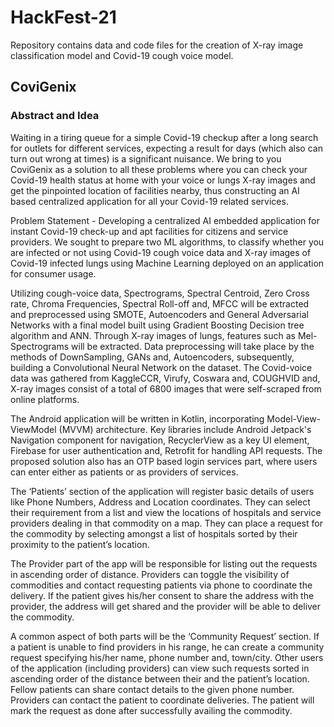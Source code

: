 # HackFest-21
Repository contains data and code files for the creation of X-ray image classification model and Covid-19 cough voice model.

## CoviGenix

### Abstract and Idea 

Waiting in a tiring queue for a simple Covid-19 checkup after a long search for outlets for different services, expecting a result for days (which also can turn out wrong at times) is a significant nuisance. We bring to you CoviGenix as a solution to all these problems where you can check your Covid-19 health status at home with your voice or lungs X-ray images and get the pinpointed location of facilities nearby, thus constructing an AI based centralized application for all your Covid-19 related services.

Problem Statement - Developing a centralized AI embedded application for instant Covid-19 check-up and apt facilities for citizens and service providers. We sought to prepare two ML algorithms, to classify whether you are infected or not using Covid-19 cough voice data and X-ray images of Covid-19 infected lungs using Machine Learning deployed on an application for consumer usage.

Utilizing cough-voice data, Spectrograms, Spectral Centroid, Zero Cross rate, Chroma Frequencies, Spectral Roll-off and, MFCC will be extracted and preprocessed using SMOTE, Autoencoders and General Adversarial Networks with a final model built using Gradient Boosting Decision tree algorithm and ANN. Through X-ray images of lungs, features such as Mel-Spectrograms will be extracted. Data preprocessing will take place by the methods of DownSampling, GANs and, Autoencoders, subsequently, building a Convolutional Neural Network on the dataset. The Covid-voice data was gathered from KaggleCCR, Virufy, Coswara and, COUGHVID and, X-ray images consist of a total of 6800 images that were self-scraped from online platforms. 

The Android application will be written in Kotlin, incorporating Model-View-ViewModel (MVVM) architecture. Key libraries include Android Jetpack's Navigation component for navigation, RecyclerView as a key UI element, Firebase for user authentication and, Retrofit for handling API requests. The proposed solution also has an OTP based login services part, where users can enter either as patients or as providers of services. 

The ‘Patients’ section of the application will register basic details of users like Phone Numbers, Address and Location coordinates. They can select their requirement from a list and view the locations of hospitals and service providers dealing in that commodity on a map. They can place a request for the commodity by selecting amongst a list of hospitals sorted by their proximity to the patient’s location.

The Provider part of the app will be responsible for listing out the requests in ascending order of distance. Providers can toggle the visibility of commodities and contact requesting patients via phone to coordinate the delivery. If the patient gives his/her consent to share the address with the provider, the address will get shared and the provider will be able to deliver the commodity.

A common aspect of both parts will be the ‘Community Request’ section. If a patient is unable to find providers in his range, he can create a community request specifying his/her name, phone number and, town/city. Other users of the application (including providers) can view such requests sorted in ascending order of the distance between their and the patient’s location. Fellow patients can share contact details to the given phone number. Providers can contact the patient to coordinate deliveries. The patient will mark the request as done after successfully availing the commodity.

